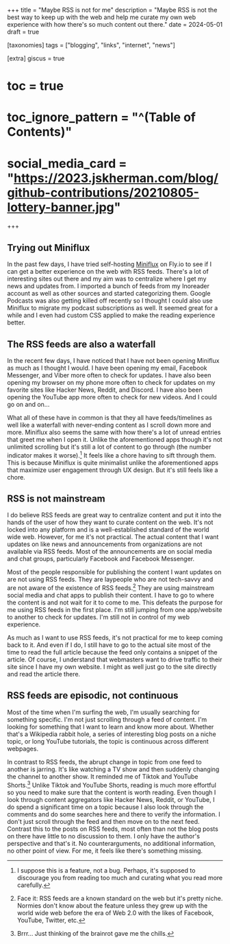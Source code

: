 +++
title = "Maybe RSS is not for me"
description = "Maybe RSS is not the best way to keep up with the web and help me curate my own web experience with how there's so much content out there."
date = 2024-05-01
draft = true

[taxonomies]
tags = ["blogging", "links", "internet", "news"]

[extra]
giscus = true
# toc = true
# toc_ignore_pattern = "^(Table of Contents)"
# social_media_card = "https://2023.jskherman.com/blog/github-contributions/20210805-lottery-banner.jpg"
+++

## Trying out Miniflux

In the past few days, I have tried self-hosting [Miniflux](https://miniflux.app) on Fly.io to see if I can get a better experience on the web with RSS feeds. There's a lot of interesting sites out there and my aim was to centralize where I get my news and updates from. I imported a bunch of feeds from my Inoreader account as well as other sources and started categorizing them. Google Podcasts was also getting killed off recently so I thought I could also use Miniflux to migrate my podcast subscriptions as well. It seemed great for a while and I even had custom CSS applied to make the reading experience better.

## The RSS feeds are also a waterfall

In the recent few days, I have noticed that I have not been opening Miniflux as much as I thought I would. I have been opening my email, Facebook Messenger, and Viber more often to check for updates. I have also been opening my browser on my phone more often to check for updates on my favorite sites like Hacker News, Reddit, and Discord. I have also been opening the YouTube app more often to check for new videos. And I could go on and on...

What all of these have in common is that they all have feeds/timelines as well like a waterfall with never-ending content as I scroll down more and more. Miniflux also seems the same with how there's a lot of unread entries that greet me when I open it. Unlike the aforementioned apps though it's not unlimited scrolling but it's still a lot of content to go through (the number indicator makes it worse).[^1] It feels like a chore having to sift through them. This is because Miniflux is quite minimalist unlike the aforementioned apps that maximize user engagement through UX design. But it's still feels like a chore.

## RSS is not mainstream

I do believe RSS feeds are great way to centralize content and put it into the hands of the user of how they want to curate content on the web. It's not locked into any platform and is a well-established standard of the world wide web. However, for me it's not practical. The actual content that I want updates on like news and announcements from organizations are not available via RSS feeds. Most of the announcements are on social media and chat groups, particularly Facebook and Facebook Messenger.

Most of the people responsible for publishing the content I want updates on are not using RSS feeds. They are laypeople who are not tech-savvy and are not aware of the existence of RSS feeds.[^2] They are using mainstream social media and chat apps to publish their content. I have to go to where the content is and not wait for it to come to me. This defeats the purpose for me using RSS feeds in the first place. I'm still jumping from one app/website to another to check for updates. I'm still not in control of my web experience.

As much as I want to use RSS feeds, it's not practical for me to keep coming back to it. And even if I do, I still have to go to the actual site most of the time to read the full article because the feed only contains a snippet of the article. Of course, I understand that webmasters want to drive traffic to their site since I have my own website. I might as well just go to the site directly and read the article there.

## RSS feeds are episodic, not continuous

Most of the time when I'm surfing the web, I'm usually searching for something specific. I'm not just scrolling through a feed of content. I'm looking for something that I want to learn and know more about. Whether that's a Wikipedia rabbit hole, a series of interesting blog posts on a niche topic, or long YouTube tutorials, the topic is continuous across different webpages.

In contrast to RSS feeds, the abrupt change in topic from one feed to another is jarring. It's like watching a TV show and then suddenly changing the channel to another show. It reminded me of Tiktok and YouTube Shorts.[^3] Unlike Tiktok and YouTube Shorts, reading is much more effortful so you need to make sure that the content is worth reading. Even though I look through content aggregators like Hacker News, Reddit, or YouTube, I do spend a significant time on a topic because I also look through the comments and do some searches here and there to verify the information. I don't just scroll through the feed and then move on to the next feed. Contrast this to the posts on RSS feeds, most often than not the blog posts on there have little to no discussion to them. I only have the author's perspective and that's it. No counterarguments, no additional information, no other point of view. For me, it feels like there's something missing.




<!-- footnotes -->

[^1]: I suppose this is a feature, not a bug. Perhaps, it's supposed to discourage you from reading too much and curating what you read more carefully.

[^2]: Face it: RSS feeds are a known standard on the web but it's pretty niche. Normies don't know about the feature unless they grew up with the world wide web before the era of Web 2.0 with the likes of Facebook, YouTube, Twitter, etc.

[^3]: Brrr... Just thinking of the brainrot gave me the chills.
